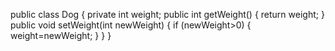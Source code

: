 public class Dog
{
private int weight;
public int getWeight()
{
return weight;
}
public void setWeight(int newWeight)
{
if (newWeight>0)
{
weight=newWeight;
}
}
}
